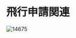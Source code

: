 # 飛行申請関連

![_14675_](https://cloud.githubusercontent.com/assets/416977/26688542/e029f2f0-472d-11e7-9e03-0ef50c0d81ea.jpg)
